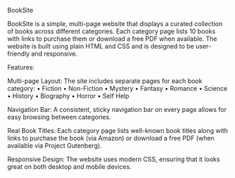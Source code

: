 BookSite

BookSite is a simple, multi-page website that displays a curated collection of books across different categories. Each category page lists 10 books with links to purchase them or download a free PDF when available. The website is built using plain HTML and CSS and is designed to be user-friendly and responsive.

Features:

Multi-page Layout: The site includes separate pages for each book category: • Fiction • Non-Fiction • Mystery • Fantasy • Romance • Science • History • Biography • Horror • Self Help

Navigation Bar: A consistent, sticky navigation bar on every page allows for easy browsing between categories.

Real Book Titles: Each category page lists well-known book titles along with links to purchase the book (via Amazon) or download a free PDF (when available via Project Gutenberg).

Responsive Design: The website uses modern CSS, ensuring that it looks great on both desktop and mobile devices.
